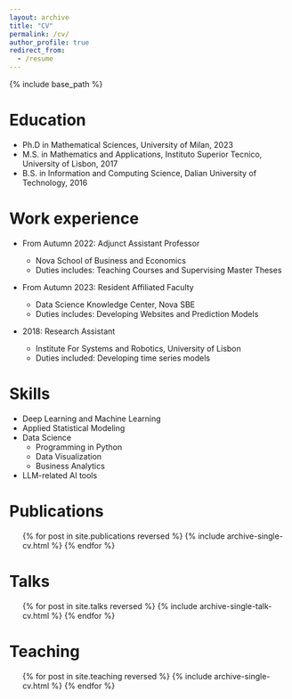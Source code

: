```yaml
---
layout: archive
title: "CV"
permalink: /cv/
author_profile: true
redirect_from:
  - /resume
---
```


{% include base_path %}

Education
======
* Ph.D in Mathematical Sciences, University of Milan, 2023
* M.S. in Mathematics and Applications, Instituto Superior Tecnico, University of Lisbon, 2017
* B.S. in Information and Computing Science, Dalian University of Technology, 2016

Work experience
======
* From Autumn 2022: Adjunct Assistant Professor
  * Nova School of Business and Economics
  * Duties includes: Teaching Courses and Supervising Master Theses

* From Autumn 2023: Resident Affiliated Faculty
  * Data Science Knowledge Center, Nova SBE
  * Duties includes: Developing Websites and Prediction Models

* 2018: Research Assistant
  * Institute For Systems and Robotics, University of Lisbon
  * Duties included: Developing time series models
  
Skills
======
* Deep Learning and Machine Learning
* Applied Statistical Modeling
* Data Science
  * Programming in Python
  * Data Visualization 
  * Business Analytics
* LLM-related AI tools

Publications
======
  <ul>{% for post in site.publications reversed %}
    {% include archive-single-cv.html %}
  {% endfor %}</ul>
  
Talks
======
  <ul>{% for post in site.talks reversed %}
    {% include archive-single-talk-cv.html  %}
  {% endfor %}</ul>
  
Teaching
======
  <ul>{% for post in site.teaching reversed %}
    {% include archive-single-cv.html %}
  {% endfor %}</ul>
  
